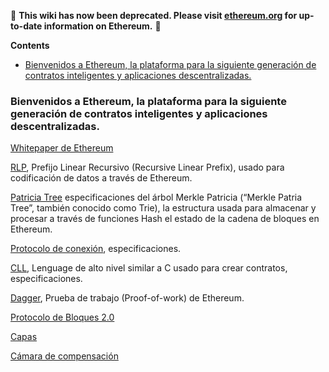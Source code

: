 <!-- START doctoc generated TOC please keep comment here to allow auto update -->
<!-- DON'T EDIT THIS SECTION, INSTEAD RE-RUN doctoc TO UPDATE -->


:stop_sign: **This wiki has now been deprecated. Please visit [ethereum.org](https://ethereum.org/es) for up-to-date information on Ethereum.** :stop_sign: 



**Contents**

- [Bienvenidos a Ethereum, la plataforma para la siguiente generación de contratos inteligentes y aplicaciones descentralizadas.](#bienvenidos-a-ethereum-la-plataforma-para-la-siguiente-generaci%C3%B3n-de-contratos-inteligentes-y-aplicaciones-descentralizadas)

<!-- END doctoc generated TOC please keep comment here to allow auto update -->

### Bienvenidos a Ethereum, la plataforma para la siguiente generación de contratos inteligentes y aplicaciones descentralizadas.

[Whitepaper de Ethereum](https://github.com/ethereum/wiki/wiki/%5BSpanish%5D-White-Paper.md)

[RLP](https://google.com), Prefijo Linear Recursivo (Recursive Linear Prefix), usado para codificación de datos a través de Ethereum.

[Patricia Tree](https://google.com) especificaciones del  árbol Merkle Patricia (“Merkle Patria Tree”, también conocido como Trie), la estructura usada para almacenar y procesar a través de funciones Hash el estado de la cadena de bloques en Ethereum.

[Protocolo de conexión](https://google.com), especificaciones.

[CLL](https://google.com), Lenguage de alto nivel similar a C usado para crear contratos, especificaciones.

[Dagger](https://google.com), Prueba de trabajo (Proof-of-work) de Ethereum.

[Protocolo de Bloques 2.0](https://google.com)

[Capas](https://google.com)

[Cámara de compensación](https://google.com)
